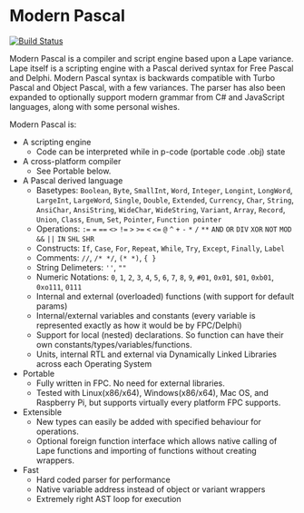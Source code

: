 Modern Pascal
=============

[![Build Status](https://travis-ci.org/nielsAD/lape.svg?branch=master)](https://travis-ci.org/nielsAD/lape)

Modern Pascal is a compiler and script engine based upon a Lape variance. Lape itself is a scripting engine with a Pascal derived syntax for Free Pascal and Delphi. Modern Pascal syntax is backwards compatible with Turbo Pascal and Object Pascal, with a few variances. The parser has also been expanded to optionally support modern grammar from C# and JavaScript languages, along with some personal wishes.

Modern Pascal is:
- A scripting engine
    - Code can be interpreted while in p-code (portable code .obj) state
- A cross-platform compiler
    - See Portable below.
- A Pascal derived language
    - Basetypes: `Boolean`, `Byte`, `SmallInt`, `Word`, `Integer`, `Longint`, `LongWord`, `LargeInt`, `LargeWord`, `Single`, `Double`, `Extended`, `Currency`, `Char`, `String`, `AnsiChar`, `AnsiString`, `WideChar`, `WideString`, `Variant`, `Array`, `Record`, `Union`, `Class`, `Enum`, `Set`, `Pointer`, `Function pointer`
    - Operations: `:=` `=` `==` `<>` `!=` `>` `>=` `<` `<=` `@` `^` `+` `-` `*` `/` `**` `AND` `OR` `DIV` `XOR` `NOT` `MOD` `&&` `||` `IN` `SHL` `SHR`
    - Constructs: `If`, `Case`, `For`, `Repeat`, `While`, `Try`, `Except`, `Finally`, `Label`
    - Comments: `//`, `/* */`, `(* *)`, `{ }`
    - String Delimeters: `''`, `""`
    - Numeric Notations: `0`, `1`, `2`, `3`, `4`, `5`, `6`, `7`, `8`, `9`, `#01`, `0x01`, `$01`, `0xb01`, `0xo111`, `0111`
    - Internal and external (overloaded) functions (with support for default params)
    - Internal/external variables and constants (every variable is represented exactly as how it would be by FPC/Delphi)
    - Support for local (nested) declarations. So function can have their own constants/types/variables/functions.
    - Units, internal RTL and external via Dynamically Linked Libraries across each Operating System
- Portable
    - Fully written in FPC. No need for external libraries.
    - Tested with Linux(x86/x64), Windows(x86/x64), Mac OS, and Raspberry Pi, but supports virtually every platform FPC supports.
- Extensible
    - New types can easily be added with specified behaviour for operations.
    - Optional foreign function interface which allows native calling of Lape functions and importing of functions without creating wrappers.
- Fast
    - Hard coded parser for performance
    - Native variable address instead of object or variant wrappers
    - Extremely right AST loop for execution
